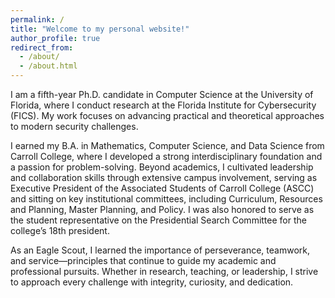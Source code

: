 ```yaml
---
permalink: /
title: "Welcome to my personal website!"
author_profile: true
redirect_from: 
  - /about/
  - /about.html
---
```



I am a fifth-year Ph.D. candidate in Computer Science at the University of Florida, where I conduct research at the Florida Institute for Cybersecurity (FICS). My work focuses on advancing practical and theoretical approaches to modern security challenges.

I earned my B.A. in Mathematics, Computer Science, and Data Science from Carroll College, where I developed a strong interdisciplinary foundation and a passion for problem-solving. Beyond academics, I cultivated leadership and collaboration skills through extensive campus involvement, serving as Executive President of the Associated Students of Carroll College (ASCC) and sitting on key institutional committees, including Curriculum, Resources and Planning, Master Planning, and Policy. I was also honored to serve as the student representative on the Presidential Search Committee for the college’s 18th president.

As an Eagle Scout, I learned the importance of perseverance, teamwork, and service—principles that continue to guide my academic and professional pursuits. Whether in research, teaching, or leadership, I strive to approach every challenge with integrity, curiosity, and dedication.
